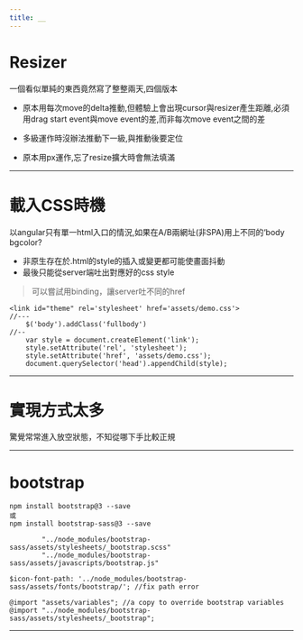 ```yaml
---
title: __
---
```



# Resizer
一個看似單純的東西竟然寫了整整兩天,四個版本

- 原本用每次move的delta推動,但體驗上會出現cursor與resizer產生距離,必須用drag start event與move event的差,而非每次move event之間的差

- 多級運作時沒辦法推動下一級,與推動後要定位

- 原本用px運作,忘了resize擴大時會無法填滿

---

# 載入CSS時機
以angular只有單一html入口的情況,如果在A/B兩網址(非SPA)用上不同的‘body bgcolor?
- 非原生存在於.html的style的插入或變更都可能使畫面抖動
- 最後只能從server端吐出對應好的css style

> 可以嘗試用binding，<link rel=... href="{BOOTCSS}">讓server吐不同的href

```
<link id="theme" rel='stylesheet' href='assets/demo.css'>
//---
    $('body').addClass('fullbody')
//--
    var style = document.createElement('link');
    style.setAttribute('rel', 'stylesheet');
    style.setAttribute('href', 'assets/demo.css');
    document.querySelector('head').appendChild(style);

```

---

# 實現方式太多
驚覺常常進入放空狀態，不知從哪下手比較正規

---

# bootstrap

```
npm install bootstrap@3 --save
或
npm install bootstrap-sass@3 --save

        "../node_modules/bootstrap-sass/assets/stylesheets/_bootstrap.scss"
        "../node_modules/bootstrap-sass/assets/javascripts/bootstrap.js"
```

```
$icon-font-path: '../node_modules/bootstrap-sass/assets/fonts/bootstrap/'; //fix path error

@import "assets/variables";	//a copy to override bootstrap variables
@import "../node_modules/bootstrap-sass/assets/stylesheets/_bootstrap";
```

---







